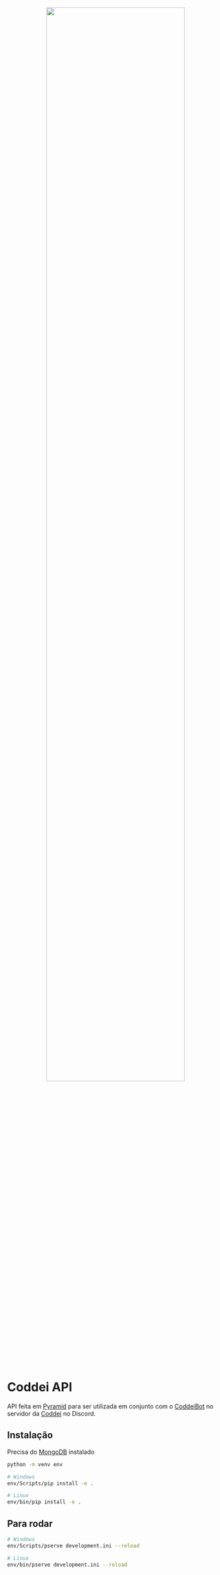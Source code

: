<br />
<p align="center">
    <a href="https://www.coddei.com">
        <img src="https://i.imgur.com/03bCh2l.png" width=80%>
    </a>
</p>
<br />

# Coddei API
API feita em [Pyramid](https://trypyramid.com/) para ser utilizada em conjunto com o [CoddeiBot](https://github.com/coddei/coddei-bot) no servidor da [Coddei](https://www.coddei.com) no Discord.

## Instalação

Precisa do [MongoDB](https://www.mongodb.com/) instalado

```bash
python -m venv env

# Windows
env/Scripts/pip install -e .

# Linux
env/bin/pip install -e .
```

## Para rodar
```bash
# Windows
env/Scripts/pserve development.ini --reload

# Linux
env/bin/pserve development.ini --reload
```

